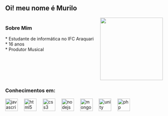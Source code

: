 <h2 align="left">Oi! meu nome é Murilo</h2>

<div style="display: flex; align-items: flex-start;">
  <!-- Texto "Sobre Mim" -->
  <div style="flex: 1;">
    <h3 align="left">Sobre Mim</h3>
    <p align="left">
      * Estudante de informática no IFC Araquari<br>
      * 16 anos<br>
      * Produtor Musical
    </p>
  </div>

  <!-- Imagem do GIF -->
  <div style="margin-left: 20px;">
    <img height="200" src="https://i.gifer.com/8K8b.gif" />
  </div>
</div>

<h3 align="left">Conhecimentos em:</h3>

<div align="left">
  <img src="https://cdn.jsdelivr.net/gh/devicons/devicon/icons/javascript/javascript-original.svg" height="40" alt="javascript logo" />
  <img width="12" />
  <img src="https://cdn.jsdelivr.net/gh/devicons/devicon/icons/html5/html5-original.svg" height="40" alt="html5 logo" />
  <img width="12" />
  <img src="https://cdn.jsdelivr.net/gh/devicons/devicon/icons/css3/css3-original.svg" height="40" alt="css3 logo" />
  <img width="12" />
  <img src="https://cdn.jsdelivr.net/gh/devicons/devicon/icons/nodejs/nodejs-original.svg" height="40" alt="nodejs logo" />
  <img width="12" />
  <img src="https://cdn.jsdelivr.net/gh/devicons/devicon/icons/mongodb/mongodb-original.svg" height="40" alt="mongodb logo" />
  <img width="12" />
  <img src="https://cdn.jsdelivr.net/gh/devicons/devicon/icons/unity/unity-original.svg" height="40" alt="unity logo" />
  <img width="12" />
  <img src="https://cdn.jsdelivr.net/gh/devicons/devicon/icons/php/php-original.svg" height="40" alt="php logo" />
</div>
